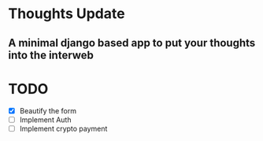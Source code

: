 # Thoughts Update

## A minimal django based app to put your thoughts into the interweb


# TODO

- [x] Beautify the form
- [ ] Implement Auth
- [ ] Implement crypto payment